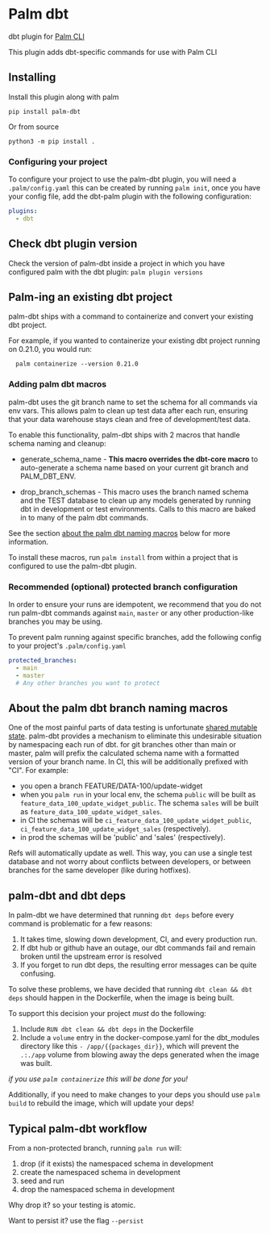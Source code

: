 # Palm dbt

dbt plugin for [Palm CLI](https://github.com/palmetto/palm-cli)

This plugin adds dbt-specific commands for use with Palm CLI

## Installing

Install this plugin along with palm

`pip install palm-dbt`

Or from source

`python3 -m pip install .`

### Configuring your project

To configure your project to use the palm-dbt plugin, you will need a `.palm/config.yaml`
this can be created by running `palm init`, once you have your config file,
add the dbt-palm plugin with the following configuration:

```yaml
plugins:
  - dbt
```

## Check dbt plugin version

Check the version of palm-dbt inside a project in which you have configured palm with the dbt plugin:
`palm plugin versions`

## Palm-ing an existing dbt project

palm-dbt ships with a command to containerize and convert your existing dbt project.

For example, if you wanted to containerize your existing dbt project running on 0.21.0, you would run:

```
  palm containerize --version 0.21.0
```

### Adding palm dbt macros

palm-dbt uses the git branch name to set the schema for all commands via env vars.
This allows palm to clean up test data after each run, ensuring that your data 
warehouse stays clean and free of development/test data.

To enable this functionality, palm-dbt ships with 2 macros that handle schema naming
and cleanup:

* generate_schema_name - **This macro overrides the dbt-core macro** to auto-generate 
a schema name based on your current git branch and PALM_DBT_ENV.

* drop_branch_schemas - This macro uses the branch named schema and the TEST database
to clean up any models generated by running dbt in development or test environments.
Calls to this macro are baked in to many of the palm dbt commands.

See the section [about the palm dbt naming macros](#about-the-palm-dbt-branch-naming-macros) 
below for more information.


To install these macros, run `palm install` from within a project that is configured
to use the palm-dbt plugin.

### Recommended (optional) protected branch configuration

In order to ensure your runs are idempotent, we recommend that you do not run 
palm-dbt commands against `main`, `master` or any other production-like branches
you may be using.

To prevent palm running against specific branches, add the following config to
your project's `.palm/config.yaml`

```yaml
protected_branches:
  - main
  - master
  # Any other branches you want to protect
```

## About the palm dbt branch naming macros

One of the most painful parts of data testing is unfortunate 
[shared mutable state](https://stackoverflow.com/questions/44219903/why-is-shared-mutability-bad). 
palm-dbt provides a mechanism to eliminate this undesirable situation by namespacing 
each run of dbt. for git branches other than main or master, palm will prefix the 
calculated schema name with a formatted version of your branch name. In CI, this 
will be additionally prefixed with "CI". For example: 

- you open a branch FEATURE/DATA-100/update-widget
- when you `palm run` in your local env, the schema `public` will be built as 
`feature_data_100_update_widget_public`. The schema `sales` will be built as 
`feature_data_100_update_widget_sales`. 
- in CI the schemas will be `ci_feature_data_100_update_widget_public`, 
`ci_feature_data_100_update_widget_sales` (respectively). 
- in prod the schemas will be 'public' and 'sales' (respectively). 

Refs will automatically update as well. This way, you can use a single test 
database and not worry about conflicts between developers, or between branches 
for the same developer (like during hotfixes). 

## palm-dbt and dbt deps

In palm-dbt we have determined that running `dbt deps` before every command is
problematic for a few reasons:

1. It takes time, slowing down development, CI, and every production run.
2. If dbt hub or github have an outage, our dbt commands fail and remain broken
until the upstream error is resolved
3. If you forget to run dbt deps, the resulting error messages can be quite confusing.

To solve these problems, we have decided that running `dbt clean && dbt deps` should
happen in the Dockerfile, when the image is being built.

To support this decision your project _must_ do the following:

1. Include `RUN dbt clean && dbt deps` in the Dockerfile
2. Include a `volume` entry in the docker-compose.yaml for the dbt_modules directory
like this `- /app/{{packages_dir}}`, which will prevent the `.:./app` volume from
blowing away the deps generated when the image was built.

_if you use `palm containerize` this will be done for you!_

Additionally, if you need to make changes to your deps you should use `palm build`
to rebuild the image, which will update your deps!

## Typical palm-dbt workflow

From a non-protected branch, running `palm run` will:
1. drop (if it exists) the namespaced schema in development
2. create the namespaced schema in development
3. seed and run
4. drop the namespaced schema in development

Why drop it? so your testing is atomic. 

Want to persist it? use the flag `--persist`
